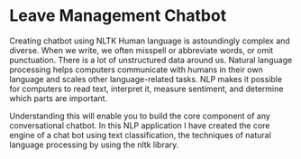 # Leave Management Chatbot
Creating chatbot using NLTK
Human language is astoundingly complex and diverse. When we write, we often misspell or abbreviate words, or omit punctuation. There is a lot of unstructured data around 
us. Natural language processing helps computers communicate with humans in their own language and scales other language-related tasks. 
NLP makes it possible for computers to read text, interpret it, measure sentiment, and determine which parts are important.

Understanding this will enable you to build the core component of any conversational chatbot. 
In this NLP application I have created the core engine of a chat bot using text classification, the techniques of natural language processing by using the nltk library.


